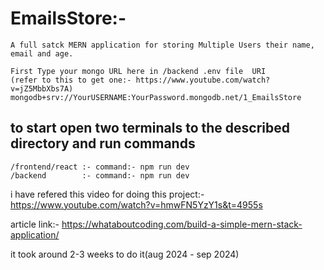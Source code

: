 # EmailsStore:-
    A full satck MERN application for storing Multiple Users their name, email and age. 

    First Type your mongo URL here in /backend .env file  URI
    (refer to this to get one:- https://www.youtube.com/watch?v=jZ5MbbXbs7A)
    mongodb+srv://YourUSERNAME:YourPassword.mongodb.net/1_EmailsStore

## to start open two terminals to the described directory and run commands 
    /frontend/react :- command:- npm run dev
    /backend        :- command:- npm run dev                       

i have refered this video for doing this project:- https://www.youtube.com/watch?v=hmwFN5YzY1s&t=4955s

article link:- https://whataboutcoding.com/build-a-simple-mern-stack-application/

it took around 2-3 weeks to do it(aug 2024 - sep 2024)
